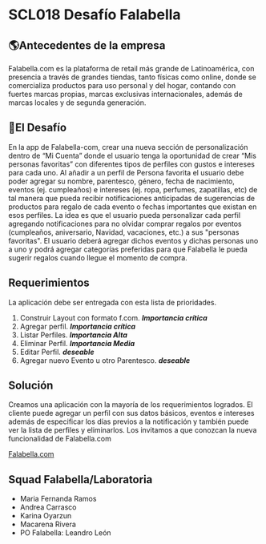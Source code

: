 # SCL018 Desafío Falabella

## 🌎Antecedentes de la empresa
Falabella.com es la plataforma de retail más grande de Latinoamérica, con presencia a través de grandes tiendas, tanto físicas como online, donde se comercializa productos para uso personal y del hogar, contando con fuertes marcas propias, marcas exclusivas internacionales, además de marcas locales y de segunda generación.

## 🚀El Desafío
En la app de Falabella-com, crear una nueva sección de personalización dentro de “Mi Cuenta” donde el usuario tenga la oportunidad de crear “Mis personas favoritas” con diferentes tipos de perfiles con gustos e intereses para cada uno.
Al añadir a un perfil de Persona favorita el usuario debe poder agregar su nombre, parentesco, género, fecha de nacimiento, eventos (ej. cumpleaños) e intereses (ej. ropa,  perfumes, zapatillas, etc) de tal manera que pueda recibir notificaciones anticipadas de sugerencias de productos para regalo de cada evento o fechas importantes que existan en esos perfiles. La idea es que el usuario pueda personalizar cada perfil agregando notificaciones para no olvidar comprar regalos por eventos (cumpleaños, aniversario, Navidad, vacaciones, etc.) a sus "personas favoritas". El usuario deberá agregar dichos eventos y dichas personas uno a uno y podrá agregar categorías preferidas para que Falabella le pueda sugerir regalos cuando llegue el momento de compra.

## Requerimientos
La aplicación debe ser entregada con esta lista de prioridades.

1. Construir Layout con formato f.com.  **_Importancia crítica_**
2. Agregar perfil.   **_Importancia crítica_**
3. Listar Perfiles.  **_Importancia Alta_**
4. Eliminar Perfil.   **_Importancia Media_**
5. Editar Perfil.  **_deseable_**
6. Agregar nuevo Evento u otro Parentesco.  **_deseable_**

## Solución
Creamos una aplicación con la mayoría de los requerimientos logrados. El cliente puede agregar un perfil con sus datos básicos, eventos e intereses además de especificar los días previos a la notificación y también puede ver la lista de perfiles y eliminarlos. 
Los invitamos a que conozcan la nueva funcionalidad de Falabella.com

[Falabella.com](https://desafio-falabella-talent-fest.herokuapp.com/)

## Squad Falabella/Laboratoria
* Maria Fernanda Ramos
* Andrea Carrasco
* Karina Oyarzun
* Macarena Rivera
* PO Falabella: Leandro León

